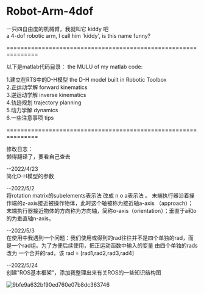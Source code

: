 # Robot-Arm-4dof
一只四自由度的机械臂，我就叫它 kiddy 吧     
a 4-dof robotic arm, I call him 'kiddy', is this name funny?

  
===============================================================
  
以下是matlab代码目录：
the MULU of my matlab code:
    

1.建立在RTS中的D-H模型 the D-H model built in Robotic Toolbox       
2.正运动学解   forward kinematics         
3.逆运动学解   inverse kinematics      
4.轨迹规划  trajectory planning       
5.动力学解  dynamics      
6.一些注意事项  tips       
  
     
===============================================================    
         
修改日志：    
懒得翻译了，要看自己查去
  
--2022/4/23   
      简化D-H模型的参数
           
--2022/5/2    
      将rotation matrix的subelements表示法 改成 n o a表示法 。
 末端执行器沿着操作端的z-axis接近被操作物体，此时这个轴被称为接近轴a-axis （approach）；末端执行器接近物体的方向称为方向轴，简称o-axis（orientation）；垂直于a和o的为垂直轴n-axis。
       
--2022/5/3        
      在使用中我遇到一个问题：我们使用或得到的rad往往并不是四个单独的rad，而是一个rad组。为了方便后续使用，把正运动函数中输入的变量 由四个单独的rads 改为 一个合并的rad，该 rad = [rad1,rad2,rad3,rad4]
      
      
--2022/5/24          
      创建"ROS基本框架"，添加我整理出来有关ROS的一些知识结构图
           
 ![9bfe9a632bf90ed760e07b8dc363746](https://user-images.githubusercontent.com/78713753/170030597-646a4112-f2fb-4f0b-917b-0285a57ebf71.jpg)

 
 
 
 
